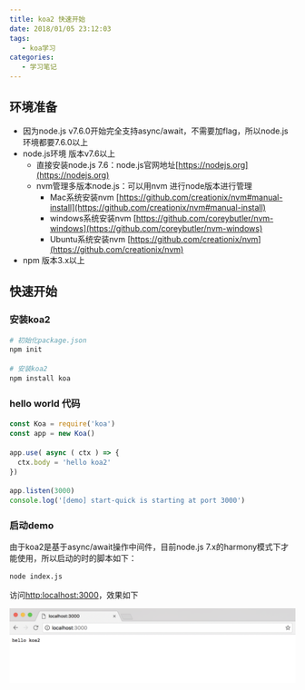 ```yaml
---
title: koa2 快速开始
date: 2018/01/05 23:12:03
tags:
   - koa学习
categories:
   - 学习笔记
---
```



## 环境准备
- 因为node.js v7.6.0开始完全支持async/await，不需要加flag，所以node.js环境都要7.6.0以上
- node.js环境 版本v7.6以上
    - 直接安装node.js 7.6：node.js官网地址[https://nodejs.org](https://nodejs.org)
    - nvm管理多版本node.js：可以用nvm 进行node版本进行管理
        - Mac系统安装nvm [https://github.com/creationix/nvm#manual-install](https://github.com/creationix/nvm#manual-install)
        - windows系统安装nvm [https://github.com/coreybutler/nvm-windows](https://github.com/coreybutler/nvm-windows)
        - Ubuntu系统安装nvm [https://github.com/creationix/nvm](https://github.com/creationix/nvm)
- npm 版本3.x以上



## 快速开始

### 安装koa2
```sh
# 初始化package.json
npm init

# 安装koa2
npm install koa

```

### hello world 代码

```js
const Koa = require('koa')
const app = new Koa()

app.use( async ( ctx ) => {
  ctx.body = 'hello koa2'
})

app.listen(3000)
console.log('[demo] start-quick is starting at port 3000')
```

### 启动demo

由于koa2是基于async/await操作中间件，目前node.js 7.x的harmony模式下才能使用，所以启动的时的脚本如下：

```sh
node index.js
```

访问[http:localhost:3000](http:localhost:3000)，效果如下

![start-result-01](https://raw.githubusercontent.com/chenya1123236324/picture-management/master/2019/koa%E5%9F%BA%E7%A1%80%E5%AD%A6%E4%B9%A0%E9%85%8D%E5%9B%BE/1.1.start-result-01.png)
